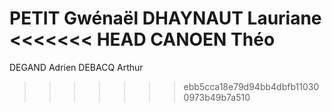 PETIT Gwénaël
DHAYNAUT Lauriane
<<<<<<< HEAD
CANOEN Théo
=======
DEGAND Adrien
DEBACQ Arthur
>>>>>>> ebb5cca18e79d94bb4dbfb110300973b49b7a510
